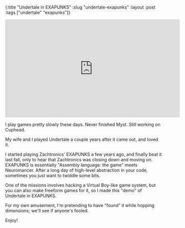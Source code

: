 {:title "Undertale in EXAPUNKS"
 :slug "undertale-exapunks"
 :layout :post
 :tags  ["undertale" "exapunks"]}


<iframe width="560" height="315" src="https://www.youtube.com/embed/pGUDeObiS38" title="YouTube video player" frameborder="0" allow="accelerometer; autoplay; clipboard-write; encrypted-media; gyroscope; picture-in-picture; web-share" allowfullscreen></iframe>

I play games pretty slowly these days. Never finished Myst. Still working on Cuphead.

My wife and I played Undertale a couple years after it came out, and loved it. 

I started playing Zachtronics' EXAPUNKS a few years ago, and finally beat it last fall, only to hear that Zachtronics was closing down and moving on. EXAPUNKS is essentially "Assembly language: the game" meets Neuromancer. After a long day of high-level abstraction in your code, sometimes you just want to twiddle some bits.

One of the missions involves hacking a Virtual Boy-like game system, but you can also make freeform games for it, so I made this "demo" of Undertale in EXAPUNKS. 

For my own amusement, I'm pretending to have "found" it while hopping dimensions; we'll see if anyone's fooled. 

Enjoy!